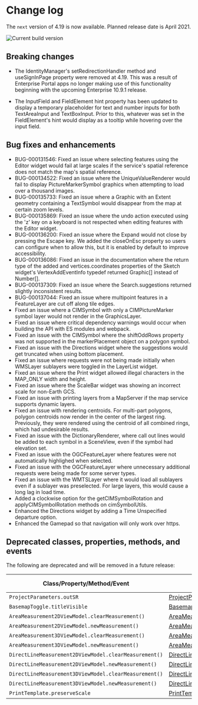 # Change log

The `next` version of 4.19 is now available.  Planned release date is April 2021.

![Current build version](https://img.shields.io/npm/v/arcgis-js-api/next?label=Current%20build)

## Breaking changes

* The IdentityManager's setRedirectionHandler method and useSignInPage property were removed at 4.19. This was a result of Enterprise Portal apps no longer making use of this functionality beginning with the upcoming Enterprise 10.9.1 release.

* The InputField and FieldElement hint property has been updated to display a temporary placeholder for text and number inputs for both TextAreaInput and TextBoxInput. Prior to this, whatever was set in the FieldElement's hint would display as a tooltip while hovering over the input field.

## Bug fixes and enhancements

- BUG-000131546: Fixed an issue where selecting features using the Editor widget would fail at large scales if the service's spatial reference does not match the map's spatial reference.
- BUG-000134522: Fixed an issue where the UniqueValueRenderer would fail to display PictureMarkerSymbol graphics when attempting to load over a thousand images.
- BUG-000135733: Fixed an issue where a Graphic with an Extent geometry containing a TextSymbol would disappear from the map at certain zoom levels.
- BUG-000135869: Fixed an issue where the undo action executed using the 'z' key on a keyboard is not respected when editing features with the Editor widget.
- BUG-000136200: Fixed an issue where the Expand would not close by pressing the Escape key. We added the closeOnEsc property so users can configure when to allow this, but it is enabled by default to improve accessibility.
- BUG-000136086: Fixed an issue in the documentation where the return type of the added and vertices.coordinates properties of the Sketch widget's VertexAddEventInfo typedef returned Graphic[] instead of Number[].
- BUG-000137309: Fixed an issue where the Search.suggestions returned slightly inconsistent results.
- BUG-000137044: Fixed an issue where multipoint features in a FeatureLayer are cut off along tile edges.
- Fixed an issue where a CIMSymbol with only a CIMPictureMarker symbol layer would not render in the GraphicsLayer.
- Fixed an issue where critical dependency warnings would occur when building the API with ES modules and webpack.
- Fixed an issue with the CIMSymbol where the shiftOddRows property was not supported in the markerPlacement object on a polygon symbol.
- Fixed an issue with the Directions widget where the suggestions would get truncated when using bottom placement.
- Fixed an issue where requests were not being made initially when WMSLayer sublayers were toggled in the LayerList widget.
- Fixed an issue where the Print widget allowed illegal characters in the MAP_ONLY width and height.
- Fixed an issue where the ScaleBar widget was showing an incorrect scale for non-Earth GCS.
- Fixed an issue with printing layers from a MapServer if the map service supports dynamic layers.
- Fixed an issue with rendering centroids. For multi-part polygons, polygon centroids now render in the center of the largest ring. Previously, they were rendered using the centroid of all combined rings, which had undesirable results.
- Fixed an issue with the DictionaryRenderer, where call out lines would be added to each symbol in a SceneView, even if the symbol had elevation set.
- Fixed an issue with the OGCFeatureLayer where features were not automatically highlighed when selected.
- Fixed an issue with the OGCFeatureLayer where unnecessary additional requests were being made for some server types.
- Fixed an issue with the WMTSLayer where it would load all sublayers even if a sublayer was preselected. For large layers, this would cause a long lag in load time.
- Added a clockwise option for the getCIMSymbolRotation and applyCIMSymbolRotation methods on cimSymbolUtils.
- Enhanced the Directions widget by adding a Time Unspecified departure option.
- Enhanced the Gamepad so that navigation will only work over https.

## Deprecated classes, properties, methods, and events

The following are deprecated and will be removed in a future release:

| Class/Property/Method/Event | Alternate option | Version deprecated |
|----------|-------------|--------------------|
| `ProjectParameters.outSR` | [ProjectParameters.outSpatialReference](../api-reference/esri-tasks-support-ProjectParameters.html#outSpatialReference) | 4.4 |
| `BasemapToggle.titleVisible` | [BasemapToggle.visibleElements.title](../api-reference/esri-widgets-BasemapToggle.html#visibleElements) | 4.15 |
| `AreaMeasurement2DViewModel.clearMeasurement()` | [AreaMeasurement2DViewModel.clear()](/api-reference/esri-widgets-AreaMeasurement2D-AreaMeasurement2DViewModel.html#clear) | 4.16 |
| `AreaMeasurement2DViewModel.newMeasurement()` | [AreaMeasurement2DViewModel.start()](/api-reference/esri-widgets-AreaMeasurement2D-AreaMeasurement2DViewModel.html#start) | 4.16 |
| `AreaMeasurement3DViewModel.clearMeasurement()` | [AreaMeasurement3DViewModel.clear()](/api-reference/esri-widgets-AreaMeasurement3D-AreaMeasurement3DViewModel.html#clear) | 4.16 |
| `AreaMeasurement3DViewModel.newMeasurement()` | [AreaMeasurement3DViewModel.start()](/api-reference/esri-widgets-AreaMeasurement3D-AreaMeasurement3DViewModel.html#start) | 4.16 |
| `DirectLineMeasurement2DViewModel.clearMeasurement()` | [DirectLineMeasurement2DViewModel.clear()](/api-reference/esri-widgets-DirectLineMeasurement2D-DirectLineMeasurement2DViewModel.html#clear) | 4.16 |
| `DirectLineMeasurement2DViewModel.newMeasurement()` | [DirectLineMeasurement2DViewModel.start()](/api-reference/esri-widgets-DirectLineMeasurement2D-DirectLineMeasurement2DViewModel.html#start) | 4.16 |
| `DirectLineMeasurement3DViewModel.clearMeasurement()` | [DirectLineMeasurement3DViewModel.clear()](/api-reference/esri-widgets-DirectLineMeasurement3D-DirectLineMeasurement3DViewModel.html#clear) | 4.16 |
| `DirectLineMeasurement3DViewModel.newMeasurement()` | [DirectLineMeasurement3DViewModel.start()](/api-reference/esri-widgets-DirectLineMeasurement3D-DirectLineMeasurement3DViewModel.html#start) | 4.16 |
| `PrintTemplate.preserveScale` | [PrintTemplate.scalePreserved](../api-reference/esri-tasks-support-PrintTemplate.html#scalePreserved) | 4.16 |

